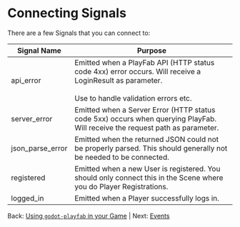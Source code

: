 # Connecting Signals
There are a few Signals that you can connect to:

| Signal Name       | Purpose                                                                                                                                              |
|-------------------|------------------------------------------------------------------------------------------------------------------------------------------------------|
| api_error         | Emitted when a PlayFab API (HTTP status code 4xx) error occurs. Will receive a LoginResult as parameter.<br><br>Use to handle validation errors etc. |
| server_error      | Emitted when a Server Error (HTTP status code 5xx) occurs when querying PlayFab. Will receive the request path as parameter.                         |
| json_parse_error  | Emitted when the returned JSON could not be properly parsed. This should generally not be needed to be connected.                                    |
| registered        | Emitted when a new User is registered. You should only connect this in the Scene where you do Player Registrations.                                  |
| logged_in         | Emitted when a Player successfully logs in.                                                                                                          |

Back: [Using `godot-playfab` in your Game](usage.md) | Next: [Events](Events/README.md)
